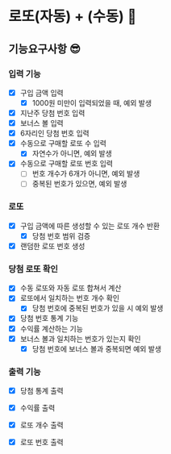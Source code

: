 # 로또(자동) + (수동) 🤑

## 기능요구사항 😎

### 입력 기능

- [x] 구입 금액 입력
    - [x] 1000원 미만이 입력되었을 때, 예외 발생
- [x] 지난주 당첨 번호 입력
- [x] 보너스 볼 입력
- [x] 6자리인 당첨 번호 입력
- [x] 수동으로 구매할 로또 수 입력
    - [x] 자연수가 아니면, 예외 발생
- [x] 수동으로 구매할 로또 번호 입력
    - [ ] 번호 개수가 6개가 아니면, 예외 발생
    - [ ] 중복된 번호가 있으면, 예외 발생

### 로또

- [x] 구입 금액에 따른 생성할 수 있는 로또 개수 반환
    - [x] 당첨 번호 범위 검증
- [x] 랜덤한 로또 번호 생성

### 당첨 로또 확인

- [x] 수동 로또와 자동 로또 합쳐서 계산
- [x] 로또에서 일치하는 번호 개수 확인
    - [x] 당첨 번호에 중복된 번호가 있을 시 예외 발생
- [x] 당첨 번호 통계 기능
- [x] 수익률 계산하는 기능
- [x] 보너스 볼과 일치하는 번호가 있는지 확인
    - [x] 당첨 번호에 보너스 볼과 중복되면 예외 발생

### 출력 기능

- [x] 당첨 통계 출력
- [x] 수익률 출력
- [x] 로또 개수 출력
- [x] 로또 번호 출력
 